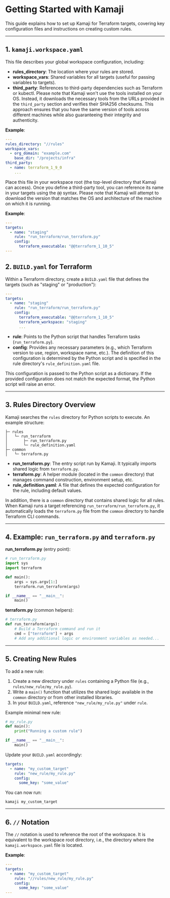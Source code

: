 # Getting Started with Kamaji

This guide explains how to set up Kamaji for Terraform targets, covering key configuration files and instructions on creating custom rules.

---

## 1. `kamaji.workspace.yaml`

This file describes your global workspace configuration, including:
- **rules_directory**: The location where your rules are stored.
- **workspace_vars**: Shared variables for all targets (useful for passing variables to targets).
- **third_party**: References to third-party dependencies such as Terraform or kubectl. Please note that Kamaji won't use the tools installed on your OS. Instead, it downloads the necessary tools from the URLs provided in the `third_party` section and verifies their SHA256 checksums. This approach ensures that you have the same version of tools across different machines while also guaranteeing their integrity and authenticity.

**Example**:
```yaml
---
rules_directory: "//rules"
workspace_vars:
  - org_domain: "example.com"
    base_dir: "/projects/infra"
third_party:
  - name: terraform_1_9_0
    ...
```

Place this file in your workspace root (the top-level directory that Kamaji can access). Once you define a third-party tool, you can reference its name in your targets using the `@@` syntax. Please note that Kamaji will attempt to download the version that matches the OS and architecture of the machine on which it is running.

**Example**:
```yaml
---
targets:
  - name: "staging"
    rule: "run_terraform/run_terraform.py"
    config:
      terraform_executable: "@@terraform_1_10_5"
---
```

## 2. `BUILD.yaml` for Terraform

Within a Terraform directory, create a `BUILD.yaml` file that defines the targets (such as "staging" or "production"):
```yaml
---
targets:
  - name: "staging"
    rule: "run_terraform/run_terraform.py"
    config:
      terraform_executable: "@@terraform_1_10_5"
      terraform_workspace: "staging"
      ...
```
- **rule**: Points to the Python script that handles Terraform tasks (`run_terraform.py`).
- **config**: Provides any necessary parameters (e.g., which Terraform version to use, region, workspace name, etc.). The definition of this configuration is determined by the Python script and is specified in the rule directory's `rule_definition.yaml` file.

This configuration is passed to the Python script as a dictionary. If the provided configuration does not match the expected format, the Python script will raise an error.

---

## 3. Rules Directory Overview

Kamaji searches the `rules` directory for Python scripts to execute. An example structure:
```
├─ rules
│   └─ run_terraform
│       ├─ run_terraform.py
│       └─ rule_definition.yaml
├─ common
│   └─ terraform.py
```

- **run_terraform.py**: The entry script run by Kamaji. It typically imports shared logic from `terraform.py`.
- **terraform.py**: A helper module (located in the `common` directory) that manages command construction, environment setup, etc.
- **rule_definition.yaml**: A file that defines the expected configuration for the rule, including default values.

In addition, there is a `common` directory that contains shared logic for all rules. When Kamaji runs a target referencing `run_terraform/run_terraform.py`, it automatically loads the `terraform.py` file from the `common` directory to handle Terraform CLI commands.

---

## 4. Example: `run_terraform.py` and `terraform.py`

**run_terraform.py** (entry point):
```python
# run_terraform.py
import sys
import terraform

def main():
    args = sys.argv[1:]
    terraform.run_terraform(args)

if __name__ == "__main__":
    main()
```

**terraform.py** (common helpers):
```python
# terraform.py
def run_terraform(args):
    # Build a Terraform command and run it
    cmd = ["terraform"] + args
    # Add any additional logic or environment variables as needed...
```

---

## 5. Creating New Rules

To add a new rule:
1. Create a new directory under `rules` containing a Python file (e.g., `rules/new_rule/my_rule.py`).
2. Write a `main()` function that utilizes the shared logic available in the `common` directory or from other installed libraries.
3. In your `BUILD.yaml`, reference `"new_rule/my_rule.py"` under `rule`.

Example minimal new rule:
```python
# my_rule.py
def main():
    print("Running a custom rule")

if __name__ == "__main__":
    main()
```

Update your `BUILD.yaml` accordingly:
```yaml
targets:
  - name: "my_custom_target"
    rule: "new_rule/my_rule.py"
    config:
      some_key: "some_value"
```

You can now run:
```
kamaji my_custom_target
```

---

## 6. `//` Notation

The `//` notation is used to reference the root of the workspace. It is equivalent to the workspace root directory, i.e., the directory where the `kamaji.workspace.yaml` file is located.

**Example**:
```yaml
---
targets:
  - name: "my_custom_target"
    rule: "//rules/new_rule/my_rule.py"
    config:
      some_key: "some_value"
---
```

